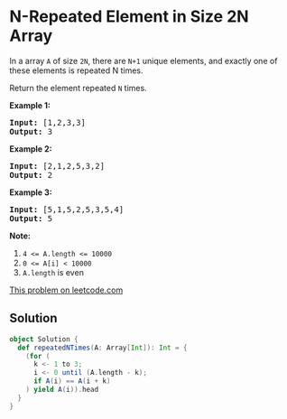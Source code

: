 # N-Repeated Element in Size 2N Array

<p>
In a array <code>A</code> of size <code>2N</code>, there are <code>N+1</code>
unique elements, and exactly one of these elements is repeated N times.
</p>

<p>Return the element repeated <code>N</code> times.</p>

<p><strong>Example 1:</strong></p>

<pre>
<strong>Input: </strong><span id="example-input-1-1">[1,2,3,3]</span>
<strong>Output: </strong><span id="example-output-1">3</span>
</pre>

<p><strong>Example 2:</strong></p>

<pre>
<strong>Input: </strong><span id="example-input-2-1">[2,1,2,5,3,2]</span>
<strong>Output: </strong><span id="example-output-2">2</span>
</pre>

<p><strong>Example 3:</strong></p>

<pre>
<strong>Input: </strong><span id="example-input-3-1">[5,1,5,2,5,3,5,4]</span>
<strong>Output: </strong><span id="example-output-3">5</span>
</pre>

<p><strong>Note:</strong></p>

<ol>
<li><code>4 &lt;= A.length &lt;= 10000</code></li>
<li><code>0 &lt;= A[i] &lt; 10000</code></li>
<li><code>A.length</code> is even</li>
</ol>


[This problem on leetcode.com](https://leetcode.com/problems/n-repeated-element-in-size-2n-array/)

## Solution

```scala
object Solution {
  def repeatedNTimes(A: Array[Int]): Int = {
    (for (
      k <- 1 to 3;
      i <- 0 until (A.length - k);
      if A(i) == A(i + k)
    ) yield A(i)).head
  }
}
```

